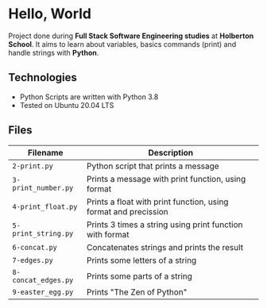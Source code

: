 # Hello, World
Project done during **Full Stack Software Engineering studies** at **Holberton School**. It aims to learn about variables, basics commands (print) and handle strings with **Python**.

## Technologies
* Python Scripts are written with Python 3.8
* Tested on Ubuntu 20.04 LTS

## Files
| Filename | Description |
| -------- | ----------- |
| `2-print.py` | Python script that prints a message |
| `3-print_number.py` | Prints a message with print function, using format |
| `4-print_float.py` | Prints a float with print function, using format and precission |
| `5-print_string.py` | Prints 3 times a string using print function with format |
| `6-concat.py` | Concatenates strings and prints the result |
| `7-edges.py` | Prints some letters of a string |
| `8-concat_edges.py` | Prints some parts of a string |
| `9-easter_egg.py` | Prints "The Zen of Python" |
